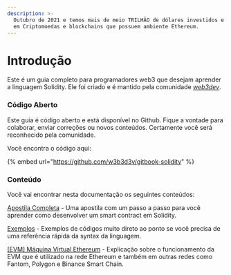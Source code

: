 ```yaml
---
description: >-
  Outubro de 2021 e temos mais de meio TRILHÃO de dólares investidos e aplicados
  em Criptomoedas e blockchains que possuem ambiente Ethereum.
---
```


# Introdução

Este é um guia completo para programadores web3 que desejam aprender a linguagem Solidity. Ele foi criado e é mantido pela comunidade [_web3dev_](https://www.web3dev.com.br).

### Código Aberto

Este guia é código aberto e está disponível no Github. Fique a vontade para colaborar, enviar correções ou novos conteúdos. Certamente você será reconhecido pela comunidade.

Você encontra o código aqui:

{% embed url="<https://github.com/w3b3d3v/gitbook-solidity>" %}

### Conteúdo

Você vai encontrar nesta documentação os seguintes conteúdos:

[Apostila Completa](broken-reference) - Uma apostila com um passo a passo para você aprender como desenvolver um smart contract em Solidity.

[Exemplos](exemplos/linguagem-v0.8.20/) - Exemplos de códigos muito direto ao ponto se você precisa de uma referência rápida da syntax da linguagem.

[\[EVM\] Máquina Virtual Ethereum](broken-reference) - Explicação sobre o funcionamento da EVM que é utilizado na rede Ethereum e também em outras redes como Fantom, Polygon e Binance Smart Chain.
